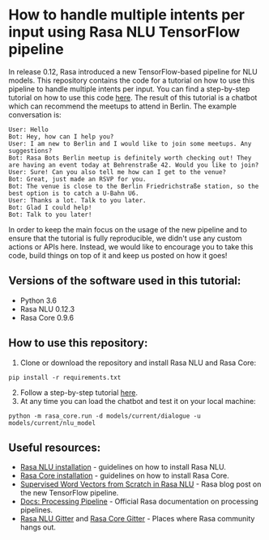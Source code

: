 # How to handle multiple intents per input using Rasa NLU TensorFlow pipeline

In release 0.12, Rasa introduced a new TensorFlow-based pipeline for NLU models. This repository contains the code for a tutorial on how to use this pipeline to handle multiple intents per input. You can find a step-by-step tutorial on how to use this code [here](https://blog.rasa.com/how-to-handle-multiple-intents-per-input-using-rasa-nlu-tensorflow-pipeline/). The result of this tutorial is a chatbot which can recommend the meetups to attend in Berlin. The example conversation is:

```text
User: Hello
Bot: Hey, how can I help you?
User: I am new to Berlin and I would like to join some meetups. Any suggestions?
Bot: Rasa Bots Berlin meetup is definitely worth checking out! They are having an event today at Behrenstraße 42. Would you like to join?
User: Sure! Can you also tell me how can I get to the venue?
Bot: Great, just made an RSVP for you. 
Bot: The venue is close to the Berlin Friedrichstraße station, so the best option is to catch a U-Bahn U6.
User: Thanks a lot. Talk to you later.
Bot: Glad I could help!
Bot: Talk to you later! 
```

In order to keep the main focus on the usage of the new pipeline and to ensure that the tutorial is fully reproducible, we didn't use any custom actions or APIs here. Instead, we would like to encourage you to take this code, build things on top of it and keep us posted on how it goes!


## Versions of the software used in this tutorial:

* Python 3.6  
* Rasa NLU 0.12.3  
* Rasa Core 0.9.6  

## How to use this repository:
1. Clone or download the repository and install Rasa NLU and Rasa Core:
```
pip install -r requirements.txt
```
2. Follow a step-by-step tutorial [here](https://blog.rasa.com/how-to-handle-multiple-intents-per-input-using-rasa-nlu-tensorflow-pipeline/).
3. At any time you can load the chatbot and test it on your local machine:
```
python -m rasa_core.run -d models/current/dialogue -u models/current/nlu_model
```


## Useful resources:
* [Rasa NLU installation](https://nlu.rasa.com/installation.html) - guidelines on how to install Rasa NLU.
* [Rasa Core installation](https://core.rasa.com/installation.html) - guidelines on how to install Rasa Core.
* [Supervised Word Vectors from Scratch in Rasa NLU](https://medium.com/rasa-blog/supervised-word-vectors-from-scratch-in-rasa-nlu-6daf794efcd8) - Rasa blog post on the new TensorFlow pipeline.
* [Docs: Processing Pipeline](https://nlu.rasa.com/pipeline.html) - Official Rasa documentation on processing pipelines.
* [Rasa NLU Gitter](https://gitter.im/RasaHQ/rasa_nlu) and [Rasa Core Gitter](https://gitter.im/RasaHQ/rasa_core) - Places where Rasa community hangs out.

